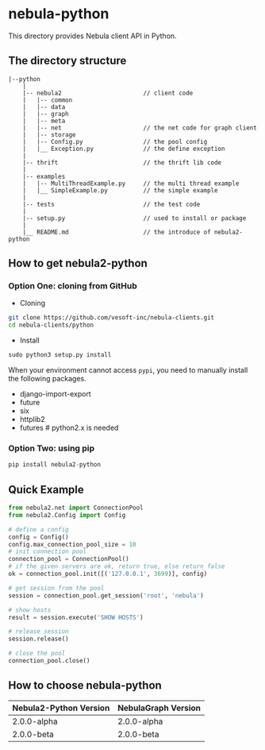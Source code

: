 # nebula-python

This directory provides Nebula client API in Python.

## The directory structure

```text
|--python
    |
    |-- nebula2                       // client code
    |   |-- common                 
    |   |-- data                
    |   |-- graph        
    |   |-- meta
    |   |-- net                       // the net code for graph client
    |   |-- storage
    |   |-- Config.py                 // the pool config
    |   |__ Exception.py              // the define exception
    |
    |-- thrift                        // the thrift lib code
    |
    |-- examples
    |   |-- MultiThreadExample.py     // the multi thread example
    |   |__ SimpleExample.py          // the simple example
    |
    |-- tests                         // the test code
    |
    |-- setup.py                      // used to install or package
    |
    |__ README.md                     // the introduce of nebula2-python

```

## How to get nebula2-python

### Option One: cloning from GitHub

- Cloning

```bash
git clone https://github.com/vesoft-inc/nebula-clients.git
cd nebula-clients/python
```

- Install

```python
sudo python3 setup.py install
```

When your environment cannot access `pypi`, you need to manually install the following packages.

- django-import-export
- future
- six
- httplib2
- futures   # python2.x is needed

### Option Two: using pip

```python
pip install nebula2-python
```

## Quick Example
  
```python
from nebula2.net import ConnectionPool
from nebula2.Config import Config

# define a config
config = Config()
config.max_connection_pool_size = 10
# init connection pool
connection_pool = ConnectionPool()
# if the given servers are ok, return true, else return false
ok = connection_pool.init([('127.0.0.1', 3699)], config)

# get session from the pool
session = connection_pool.get_session('root', 'nebula')

# show hosts
result = session.execute('SHOW HOSTS')

# release session
session.release()

# close the pool
connection_pool.close()
```


## How to choose nebula-python

| Nebula2-Python Version | NebulaGraph Version |
|---|---|
| 2.0.0-alpha  | 2.0.0-alpha |
| 2.0.0-beta  | 2.0.0-beta |

